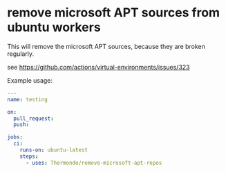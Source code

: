 # remove microsoft APT sources from ubuntu workers

This will remove the microsoft APT sources, because they
are broken regularly.

see https://github.com/actions/virtual-environments/issues/323


Example usage:
```yaml
---
name: testing

on:
  pull_request:
  push:

jobs:
  ci:
    runs-on: ubuntu-latest
    steps:
      - uses: Thermondo/remove-microsoft-apt-repos
```
